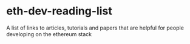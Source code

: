 # eth-dev-reading-list
A list of links to articles, tutorials and papers that are helpful for people developing on the ethereum stack
